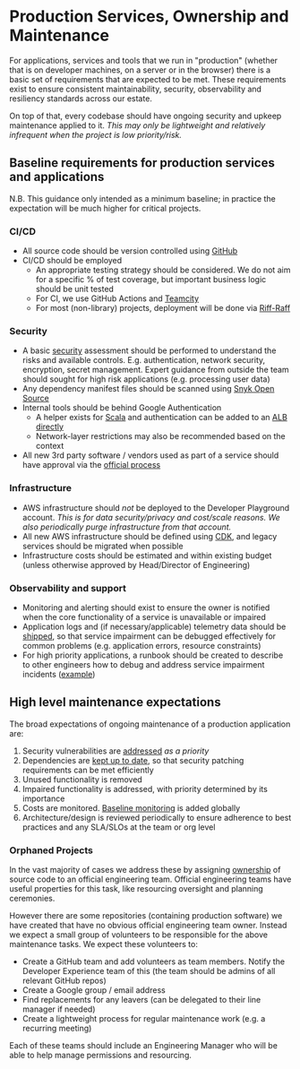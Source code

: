 # Production Services, Ownership and Maintenance

For applications, services and tools that we run in "production" (whether that is on developer machines, on a server or in the browser) there is a basic set of requirements that are expected to be met. These requirements exist to ensure consistent maintainability, security, observability and resiliency standards across our estate. 

On top of that, every codebase should have ongoing security and upkeep maintenance applied to it. *This may only be lightweight and relatively infrequent when the project is low priority/risk.*

## Baseline requirements for production services and applications

N.B. This guidance only intended as a minimum baseline; in practice the expectation will be much higher for critical projects.

### CI/CD
- All source code should be version controlled using [GitHub](./github.md)
- CI/CD should be employed
    - An appropriate testing strategy should be considered. We do not aim for a specific % of test coverage, but important business logic should be unit tested
    - For CI, we use GitHub Actions and [Teamcity](https://teamcity.gutools.co.uk/)
    - For most (non-library) projects, deployment will be done via [Riff-Raff](https://riffraff.gutools.co.uk/)

### Security
- A basic [security](./security.md) assessment should be performed to understand the risks and available controls. E.g. 
authentication, network security, encryption, secret management. Expert guidance from outside the team should sought for high risk applications (e.g. processing user data)
- Any dependency manifest files should be scanned using [Snyk Open Source](https://security-hq.gutools.co.uk/documentation/snyk)
- Internal tools should be behind Google Authentication 
    - A helper exists for [Scala](https://github.com/guardian/play-googleauth) and authentication can be added to an [ALB directly](https://docs.aws.amazon.com/elasticloadbalancing/latest/application/listener-authenticate-users.html)
    - Network-layer restrictions may also be recommended based on the context
- All new 3rd party software / vendors used as part of a service should have approval via the [official process](https://spike.gnmremote.com/content/178/requesting-software-for-your-gnm)

### Infrastructure
- AWS infrastructure should *not* be deployed to the Developer Playground account. *This is for data security/privacy and cost/scale reasons. We also periodically purge infrastructure from that account.*
- All new AWS infrastructure should be defined using [CDK](https://github.com/guardian/cdk), and legacy services should be migrated when possible
- Infrastructure costs should be estimated and within existing budget (unless otherwise approved by Head/Director of Engineering)

### Observability and support
- Monitoring and alerting should exist to ensure the owner is notified when the core functionality of a service is unavailable or impaired
- Application logs and (if necessary/applicable) telemetry data should be [shipped](https://github.com/guardian/deploy-tools-platform/tree/main/elk), so that service impairment can be debugged effectively for common problems (e.g. application errors, resource constraints)
- For high priority applications, a runbook should be created to describe to other engineers how to debug and address service impairment incidents ([example](https://docs.google.com/document/d/1Mz0cp0Ktq1IaOoVd-kqWF_VK25g9E6QQXiiXCTqbXno/edit#heading=h.y64rwxfd5dwk))

## High level maintenance expectations

The broad expectations of ongoing maintenance of a production application are:
1. Security vulnerabilities are [addressed](/security.md#vulnerability-management) *as a priority*
1. Dependencies are [kept up to date](https://github.com/guardian/security-hq/blob/73d5174a49efcfda009c804305d748edced6a8af/hq/markdown/vulnerability-management.md#vulnerabilities-via-3rd-party-libraries), so that security patching requirements can be met efficiently
1. Unused functionality is removed
1. Impaired functionality is addressed, with priority determined by its importance
1. Costs are monitored. [Baseline monitoring](https://github.com/guardian/aws-cost-management) is added globally
1. Architecture/design is reviewed periodically to ensure adherence to best practices and any SLA/SLOs at the team or org level

### Orphaned Projects
In the vast majority of cases we address these by assigning [ownership](./github.md#collaborators-and-codeowners) of source code to an official engineering team. Official engineering teams have useful properties for this task, like resourcing oversight and planning ceremonies.

However there are some repositories (containing production software) we have created that have no obvious official engineering team owner. Instead we expect a small group of volunteers to be responsible for the above maintenance tasks. We expect these volunteers to:
- Create a GitHub team and add volunteers as team members. Notify the Developer Experience team of this (the team should be admins of all relevant GitHub repos)
- Create a Google group / email address
- Find replacements for any leavers (can be delegated to their line manager if needed)
- Create a lightweight process for regular maintenance work (e.g. a recurring meeting)

Each of these teams should include an Engineering Manager who will be able to help manage permissions and resourcing.
